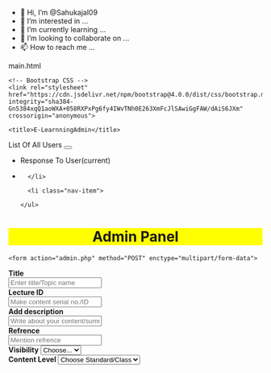 - 👋 Hi, I’m @Sahukajal09
- 👀 I’m interested in ...
- 🌱 I’m currently learning ...
- 💞️ I’m looking to collaborate on ...
- 📫 How to reach me ...

<!---
Sahukajal09/Sahukajal09 is a ✨ special ✨ repository because its `README.md` (this file) appears on your GitHub profile.
You can click the Preview link to take a look at your changes.
--->
main.html
<!doctype html>
<html lang="en">
  <head>
    <!-- Required meta tags -->
    <meta charset="utf-8">
    <meta name="viewport" content="width=device-width, initial-scale=1, shrink-to-fit=no">

    <!-- Bootstrap CSS -->
    <link rel="stylesheet" href="https://cdn.jsdelivr.net/npm/bootstrap@4.0.0/dist/css/bootstrap.min.css" integrity="sha384-Gn5384xqQ1aoWXA+058RXPxPg6fy4IWvTNh0E263XmFcJlSAwiGgFAW/dAiS6JXm" crossorigin="anonymous">

    <title>E-LearnningAdmin</title>
  </head>
  <body>
      <nav class="navbar navbar-expand-lg navbar-light bg-light">
  <a class="navbar-brand" data-toggle="modal" data-target="#exampleModal123">List Of All Users </a>
  <button class="navbar-toggler" type="button" data-toggle="collapse" data-target="#navbarSupportedContent" aria-controls="navbarSupportedContent" aria-expanded="false" aria-label="Toggle navigation">
    <span class="navbar-toggler-icon"></span>
  </button>

  <div class="collapse navbar-collapse" id="navbarSupportedContent">
    <ul class="navbar-nav mr-auto">
      <li class="nav-item active">
        <a class="nav-link" data-toggle="modal" data-target="#exampleModal">Response To User<span class="sr-only">(current)</span></a>
      </li>
      <li class="nav-item">
       
      </li>

      <li class="nav-item">
        
    </ul>
   
  </div>
</nav>
    <div style="background-color:yellow"><center><h1>Admin Panel</h1></center></div>
    
    <form action="admin.php" method="POST" enctype="multipart/form-data">
  <div class="form-group row">
    <label for="colFormLabelSm" class="col-sm-1 col-form-label col-form-label-sm"><b>Title</b></label>
    <div class="col-sm-10">
      <input type="text" class="form-control form-control-sm" name="t" id="colFormLabelSm" placeholder="Enter title/Topic name">
    </div>
  </div>
 <div class="form-group row">
    <label for="colFormLabelSm" class="col-sm-1 col-form-label col-form-label-sm"><b>Lecture ID</b></label>
    <div class="col-sm-10">
      <input type="text" class="form-control form-control-sm" name="li" id="colFormLabelSm" placeholder="Make content serial no./ID">
    </div>
  </div>
   <div class="form-group row">
    <label for="colFormLabelSm" class="col-sm-1 col-form-label col-form-label-sm"><b>Add description</b></label>
    <div class="col-sm-10">
      <input type="text" class="form-control form-control-sm-100" name="ad" id="colFormLabelSm" placeholder="Write about your content/summary of your content">
    </div>
  </div>
   <div class="form-group row">
    <label for="colFormLabelSm" class="col-sm-1 col-form-label col-form-label-sm"><b>Refrence</b></label>
    <div class="col-sm-10">
      <input type="text" class="form-control form-control-sm" name="ref" id="colFormLabelSm" placeholder="Mention refrence">
    </div>
  </div>

<div class="form-group col-md-2">
      <label for="inputState"><b>Visibility</b></label>
      <select name="vi" id="inputState" class="form-control">
        <option selected>Choose...</option>
        <option>Public</option>
        <option>Premium</option>
      </select>
    </div>
<div class="form-group col-md-2">
      <label for="inputState"><b>Content Level</b></label>
      <select name="cl" id="inputState" class="form-control">
        <option selected>Choose Standard/Class</option>
        <option>1</option>
        <option>2</option>
        <option>3</option>
        <option>4</option>
        <option>5</option>
        <option>6</option>
        <option>7</option>
        <option>8</option>
        <option>9</option>
        <option>10</option>
        <option>11</option>
        <option>12</option>
        <option>UG</option>
        <option>PG</option>
        
      </select>
    </div>
  <div class="form-group">
    <label for="exampleFormControlFile1"><b>choose content</b></label>
    <input type="file" class="form-control-file" name="image" id="exampleFormControlFile1">
  </div>
  <input type="submit" name="x" id="colFormLabelSm">
</form>

<?php
if(isset($_REQUEST["x"]))
{
    $errors= array();
      $file_name = $_FILES['image']['name'];
      $file_size =$_FILES['image']['size'];
      $file_tmp =$_FILES['image']['tmp_name'];
      $file_type=$_FILES['image']['type'];
      $file_ext=strtolower(end(explode('.',$_FILES['image']['name'])));
      $extensions= array("jpeg","jpg","png","doc","txt","mp3","mp4","pdf");
     move_uploaded_file($file_tmp,"upload/".$file_name);
    $p1=$_REQUEST["t"];
    $p2=$_REQUEST["li"];
    $p3=$_REQUEST["ad"];
    $p4=$_REQUEST["ref"];
    $p5=$_REQUEST["vi"];
    $p6=$_REQUEST["cl"];
    $p7=$_REQUEST["image"];
    $conn=mysqli_connect("localhost","id20627678_kunal","Kunal@1234");
    mysqli_select_db($conn,"id20627678_elearning");
    mysqli_query($conn,"insert into admin values('$p1','$p2','$p3','$p4','$p5','$p6','$file_name')");
    ?>
    <script>alert("Uploaded");</script>
    <?php
}
?>


    <!-- Optional JavaScript -->
    <!-- jQuery first, then Popper.js, then Bootstrap JS -->
    <script src="https://code.jquery.com/jquery-3.2.1.slim.min.js" integrity="sha384-KJ3o2DKtIkvYIK3UENzmM7KCkRr/rE9/Qpg6aAZGJwFDMVNA/GpGFF93hXpG5KkN" crossorigin="anonymous"></script>
    <script src="https://cdn.jsdelivr.net/npm/popper.js@1.12.9/dist/umd/popper.min.js" integrity="sha384-ApNbgh9B+Y1QKtv3Rn7W3mgPxhU9K/ScQsAP7hUibX39j7fakFPskvXusvfa0b4Q" crossorigin="anonymous"></script>
    <script src="https://cdn.jsdelivr.net/npm/bootstrap@4.0.0/dist/js/bootstrap.min.js" integrity="sha384-JZR6Spejh4U02d8jOt6vLEHfe/JQGiRRSQQxSfFWpi1MquVdAyjUar5+76PVCmYl" crossorigin="anonymous"></script>
  </body>
</html>

